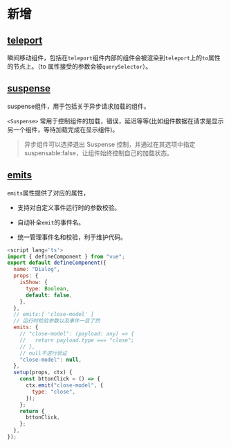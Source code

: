 # 新增

## [teleport](https://v3.vuejs.org/guide/teleport.html#teleport)

瞬间移动组件，包括在`teleport`组件内部的组件会被渲染到`teleport`上的`to`属性的节点上。（to 属性接受的参数会被`querySelector`）。

## [suspense](https://v3.vuejs.org/guide/component-dynamic-async.html#using-with-suspense)

suspense组件，用于包括关于异步请求加载的组件。

`<Suspense>` 常用于控制组件的加载，错误，延迟等等(比如组件数据在请求是显示另一个组件，等待加载完成在显示组件)。

> 异步组件可以选择退出 Suspense 控制，并通过在其选项中指定 suspensable:false，让组件始终控制自己的加载状态。

## [emits](https://v3.vuejs.org/guide/migration/emits-option.html#emits-option)

`emits`属性提供了对应的属性，

- 支持对自定义事件运行时的参数校验。

- 自动补全`emit`的事件名。

- 统一管理事件名和校验，利于维护代码。

```js
<script lang='ts'>
import { defineComponent } from "vue";
export default defineComponent({
  name: "Dialog",
  props: {
    isShow: {
      type: Boolean,
      default: false,
    },
  },
  // emits:[ 'close-model' ]
  // 运行时检验参数以及事件一目了然
  emits: {
    // "close-model": (payload: any) => {
    //   return payload.type === "close";
    // },
    // null不进行验证
    "close-model": null,
  },
  setup(props, ctx) {
    const bttonClick = () => {
      ctx.emit("close-model", {
        type: "close",
      });
    };
    return {
      bttonClick,
    };
  },
});
```
